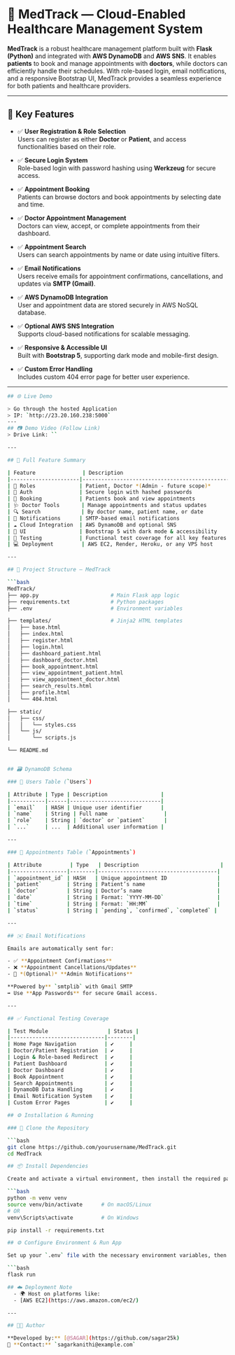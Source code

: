 # 🏥 MedTrack — Cloud-Enabled Healthcare Management System

**MedTrack** is a robust healthcare management platform built with **Flask (Python)** and integrated with **AWS DynamoDB** and **AWS SNS**. It enables **patients** to book and manage appointments with **doctors**, while doctors can efficiently handle their schedules. With role-based login, email notifications, and a responsive Bootstrap UI, MedTrack provides a seamless experience for both patients and healthcare providers.

---

## 📌 Key Features

- ✅ **User Registration & Role Selection**  
  Users can register as either **Doctor** or **Patient**, and access functionalities based on their role.

- ✅ **Secure Login System**  
  Role-based login with password hashing using **Werkzeug** for secure access.

- ✅ **Appointment Booking**  
  Patients can browse doctors and book appointments by selecting date and time.

- ✅ **Doctor Appointment Management**  
  Doctors can view, accept, or complete appointments from their dashboard.

- ✅ **Appointment Search**  
  Users can search appointments by name or date using intuitive filters.

- ✅ **Email Notifications**  
  Users receive emails for appointment confirmations, cancellations, and updates via **SMTP (Gmail)**.

- ✅ **AWS DynamoDB Integration**  
  User and appointment data are stored securely in AWS NoSQL database.

- ✅ **Optional AWS SNS Integration**  
  Supports cloud-based notifications for scalable messaging.

- ✅ **Responsive & Accessible UI**  
  Built with **Bootstrap 5**, supporting dark mode and mobile-first design.

- ✅ **Custom Error Handling**  
  Includes custom 404 error page for better user experience.

---

```bash
## 🌐 Live Demo 

> Go through the hosted Application  
> IP: `http://23.20.160.238:5000`
---
## 📷 Demo Video (Follow Link)
> Drive Link: ``

---

## 🚀 Full Feature Summary

| Feature               | Description                                    |
|----------------------|------------------------------------------------|
| 👥 Roles              | Patient, Doctor *(Admin - future scope)*      |
| 🔐 Auth               | Secure login with hashed passwords             |
| 📅 Booking            | Patients book and view appointments            |
| 🩺 Doctor Tools       | Manage appointments and status updates         |
| 🔍 Search             | By doctor name, patient name, or date          |
| 📧 Notifications      | SMTP-based email notifications                 |
| ☁️ Cloud Integration  | AWS DynamoDB and optional SNS                  |
| 🎨 UI                 | Bootstrap 5 with dark mode & accessibility     |
| 🧪 Testing            | Functional test coverage for all key features  |
| 💻 Deployment         | AWS EC2, Render, Heroku, or any VPS host       |

---

## 📁 Project Structure — MedTrack

```bash
MedTrack/
├── app.py                       # Main Flask app logic
├── requirements.txt             # Python packages
├── .env                         # Environment variables

├── templates/                   # Jinja2 HTML templates
│   ├── base.html
│   ├── index.html
│   ├── register.html
│   ├── login.html
│   ├── dashboard_patient.html
│   ├── dashboard_doctor.html
│   ├── book_appointment.html
│   ├── view_appointment_patient.html
│   ├── view_appointment_doctor.html
│   ├── search_results.html
│   ├── profile.html
│   └── 404.html

├── static/
│   ├── css/
│   │   └── styles.css
│   └── js/
│       └── scripts.js

└── README.md


## 🗃️ DynamoDB Schema

### 📌 Users Table (`Users`)

| Attribute | Type | Description                 |
|-----------|------|-----------------------------|
| `email`   | HASH | Unique user identifier      |
| `name`    | String | Full name                  |
| `role`    | String | `doctor` or `patient`      |
| `...`     | ...  | Additional user information |

---

### 📌 Appointments Table (`Appointments`)

| Attribute         | Type   | Description                          |
|------------------|--------|--------------------------------------|
| `appointment_id` | HASH   | Unique appointment ID                |
| `patient`        | String | Patient’s name                       |
| `doctor`         | String | Doctor’s name                        |
| `date`           | String | Format: `YYYY-MM-DD`                 |
| `time`           | String | Format: `HH:MM`                      |
| `status`         | String | `pending`, `confirmed`, `completed` |

---

## ✉️ Email Notifications

Emails are automatically sent for:

- ✅ **Appointment Confirmations**
- ❌ **Appointment Cancellations/Updates**
- 🔔 *(Optional)* **Admin Notifications**

**Powered by** `smtplib` with Gmail SMTP  
➡️ Use **App Passwords** for secure Gmail access.

---

## ✅ Functional Testing Coverage

| Test Module                   | Status |
|------------------------------|--------|
| Home Page Navigation         | ✔️     |
| Doctor/Patient Registration  | ✔️     |
| Login & Role-based Redirect  | ✔️     |
| Patient Dashboard            | ✔️     |
| Doctor Dashboard             | ✔️     |
| Book Appointment             | ✔️     |
| Search Appointments          | ✔️     |
| DynamoDB Data Handling       | ✔️     |
| Email Notification System    | ✔️     |
| Custom Error Pages           | ✔️     |

## ⚙️ Installation & Running

### 🔁 Clone the Repository

```bash
git clone https://github.com/yourusername/MedTrack.git
cd MedTrack

## 📦 Install Dependencies

Create and activate a virtual environment, then install the required packages:

```bash
python -m venv venv
source venv/bin/activate      # On macOS/Linux
# OR
venv\Scripts\activate         # On Windows

pip install -r requirements.txt

## ⚙️ Configure Environment & Run App

Set up your `.env` file with the necessary environment variables, then run the Flask app using:

```bash
flask run

## ☁️ Deployment Note 
  - 🌍 Host on platforms like:
  - [AWS EC2](https://aws.amazon.com/ec2/)

---

## 👨‍💻 Author

**Developed by:** [@SAGAR](https://github.com/sagar25k)  
📧 **Contact:** `sagarkanithi@example.com`
